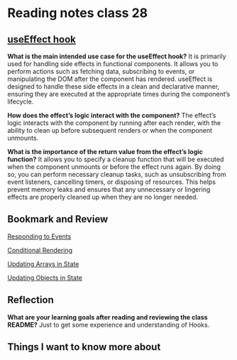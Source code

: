 # Reading notes class 28

## [useEffect hook](https://react.dev/reference/react/useEffect#reference)

**What is the main intended use case for the useEffect hook?**
It is primarily used for handling side effects in functional components. It allows you to perform actions such as fetching data, subscribing to events, or manipulating the DOM after the component has rendered. useEffect is designed to handle these side effects in a clean and declarative manner, ensuring they are executed at the appropriate times during the component’s lifecycle.

**How does the effect’s logic interact with the component?**
The effect’s logic interacts with the component by running after each render, with the ability to clean up before subsequent renders or when the component unmounts.

**What is the importance of the return value from the effect’s logic function?**
It allows you to specify a cleanup function that will be executed when the component unmounts or before the effect runs again. By doing so, you can perform necessary cleanup tasks, such as unsubscribing from event listeners, cancelling timers, or disposing of resources. This helps prevent memory leaks and ensures that any unnecessary or lingering effects are properly cleaned up when they are no longer needed.

## Bookmark and Review

[Responding to Events](https://react.dev/learn/responding-to-events)

[Conditional Rendering](https://react.dev/learn/conditional-rendering)

[Updating Arrays in State](https://react.dev/learn/updating-arrays-in-state)

[Updating Objects in State](https://react.dev/learn/updating-objects-in-state)

## Reflection

**What are your learning goals after reading and reviewing the class README?**
Just to get some experience and understanding of Hooks.

## Things I want to know more about

